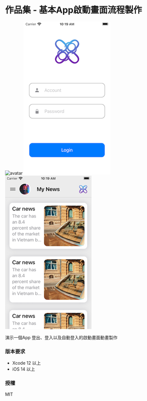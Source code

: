 #  作品集 - 基本App啟動畫面流程製作

![avatar](/preview01.gif)
![avatar](/preview02.png)
![avatar](/preview03.png)

演示一個App 登出、登入以及自動登入的啟動畫面動畫製作

### 版本要求
  -  Xcode 12 以上
  -  iOS 14 以上

 ### 授權
MIT
